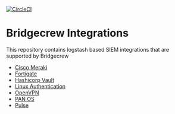 [![CircleCI](https://circleci.com/gh/bridgecrewio/bridgecrew-integrations.svg?style=svg)](https://circleci.com/gh/bridgecrewio/bridgecrew-integrations)

# Bridgecrew Integrations
This repository contains logstash based SIEM integrations that are supported by Bridgecrew

* [Cisco Meraki](https://github.com/bridgecrewio/bridgecrew-integrations/tree/master/src/meraki)
* [Fortigate](https://github.com/bridgecrewio/bridgecrew-integrations/blob/master/src/fortigate/README.md)
* [Hashicorp Vault](https://github.com/bridgecrewio/bridgecrew-integrations/tree/master/src/vault/README.md)
* [Linux Authentication](https://github.com/bridgecrewio/bridgecrew-integrations/blob/master/src/linux-auth/README.md)
* [OpenVPN](https://github.com/bridgecrewio/bridgecrew-integrations/blob/master/src/openvpn/README.md)
* [PAN OS](https://github.com/bridgecrewio/bridgecrew-integrations/tree/master/src/pan-os)
* [Pulse](https://github.com/bridgecrewio/bridgecrew-integrations/blob/master/src/pulse/README.md)

